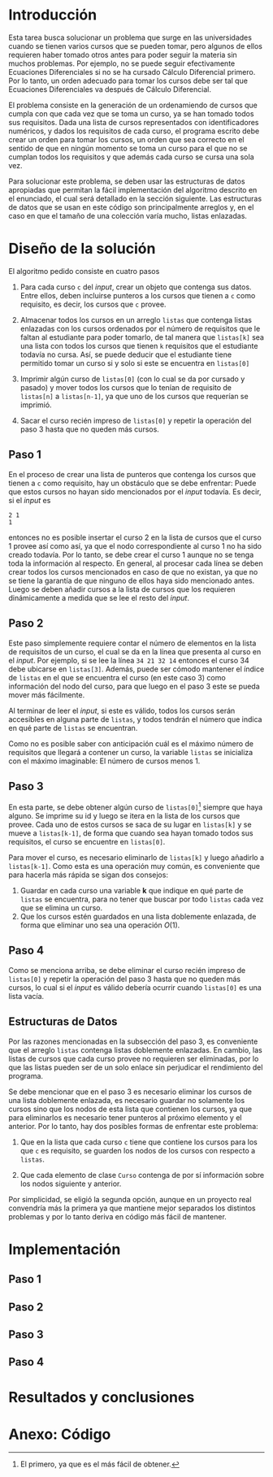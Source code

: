 # Introducción

Esta tarea busca solucionar un problema que surge en las universidades cuando se tienen varios cursos que se pueden tomar, pero algunos de ellos requieren haber tomado otros antes para poder seguir la materia sin muchos problemas.
Por ejemplo, no se puede seguir efectivamente Ecuaciones Diferenciales si no se ha cursado Cálculo Diferencial primero. Por lo tanto, un orden adecuado para tomar los cursos debe ser tal que Ecuaciones Diferenciales va después de Cálculo Diferencial.

El problema consiste en la generación de un ordenamiendo de cursos que cumpla con que cada vez que se toma un curso, ya se han tomado todos sus requisitos.
Dada una lista de cursos representados con identificadores numéricos, y dados los requisitos de cada curso, el programa escrito debe crear un orden para tomar los cursos, un orden que sea correcto en el sentido de que
en ningún momento se toma un curso para el que no se cumplan todos los requisitos y que además cada curso se cursa una sola vez.

Para solucionar este problema, se deben usar las estructuras de datos apropiadas que permitan la fácil implementación del algoritmo descrito en el enunciado, el cual será detallado en la sección siguiente.
Las estructuras de datos que se usan en este código son principalmente arreglos y, en el caso en que el tamaño de una colección varía mucho, listas enlazadas.

# Diseño de la solución

El algoritmo pedido consiste en cuatro pasos

1. Para cada curso `c` del _input_, crear un objeto que contenga sus datos. Entre ellos, deben incluirse punteros a los cursos que tienen a `c` como requisito, es decir, los cursos que `c` provee.

2. Almacenar todos los cursos en un arreglo `listas` que contenga listas enlazadas con los cursos ordenados por el número de requisitos que le faltan al estudiante para poder tomarlo, de tal manera que `listas[k]` sea una lista con todos los cursos que tienen `k` requisitos que el estudiante todavía no cursa. Así, se puede deducir que el estudiante tiene permitido tomar un curso si y solo si este se encuentra en `listas[0]`

3. Imprimir algún curso de `listas[0]` (con lo cual se da por cursado y pasado) y mover todos los cursos que lo tenían de requisito de `listas[n]` a `listas[n-1]`, ya que uno de los cursos que requerían se imprimió.

4. Sacar el curso recién impreso de `listas[0]` y repetir la operación del paso 3 hasta que no queden más cursos.

## Paso 1

En el proceso de crear una lista de punteros que contenga los cursos que tienen a `c` como requisito, hay un obstáculo que se debe enfrentar: Puede que estos cursos no hayan sido mencionados por el _input_ todavía. Es decir, si el _input_ es

```
2 1
1
```

entonces no es posible insertar el curso 2 en la lista de cursos que el curso 1 provee así como así, ya que el nodo correspondiente al curso 1 no ha sido creado todavía. Por lo tanto, se debe crear el curso 1 aunque no se tenga toda la información al respecto.
En general, al procesar cada línea se deben crear todos los cursos mencionados en caso de que no existan, ya que no se tiene la garantía de que ninguno de ellos haya sido mencionado antes. Luego se deben añadir cursos a la lista de cursos que los requieren dinámicamente a medida que se lee el resto del _input_.

## Paso 2

Este paso simplemente requiere contar el número de elementos en la lista de requisitos de un curso, el cual se da en la línea que presenta al curso en el _input_. Por ejemplo, si se lee la línea `34 21 32 14` entonces el curso 34 debe ubicarse en `listas[3]`. Además, puede ser cómodo mantener el índice de `listas` en el que se encuentra el curso (en este caso 3) como información del nodo del curso, para que luego en el paso 3 este se pueda mover más fácilmente.

Al terminar de leer el _input_, si este es válido, todos los cursos serán accesibles en alguna parte de `listas`, y todos tendrán el número que indica en qué parte de `listas` se encuentran.

Como no es posible saber con anticipación cuál es el máximo número de requisitos que llegará a contener un curso, la variable `listas` se inicializa con el máximo imaginable: El número de cursos menos 1.

## Paso 3

En esta parte, se debe obtener algún curso de `listas[0]`[^1] siempre que haya alguno. Se imprime su id y luego se itera en la lista de los cursos que provee. Cada uno de estos cursos se saca de su lugar en `listas[k]` y se mueve a `listas[k-1]`, de forma que cuando sea hayan tomado todos sus requisitos, el curso se encuentre en `listas[0]`.

Para mover el curso, es necesario eliminarlo de `listas[k]` y luego añadirlo a `listas[k-1]`. Como esta es una operación muy común, es conveniente que para hacerla más rápida se sigan dos consejos:
1. Guardar en cada curso una variable **k** que indique en qué parte de `listas` se encuentra, para no tener que buscar por todo `listas` cada vez que se elimina un curso.
2. Que los cursos estén guardados en una lista doblemente enlazada, de forma que eliminar uno sea una operación $O(1)$.

[^1]: El primero, ya que es el más fácil de obtener.

## Paso 4

Como se menciona arriba, se debe eliminar el curso recién impreso de `listas[0]` y repetir la operación del paso 3 hasta que no queden más cursos, lo cual si el _input_ es válido debería ocurrir cuando `listas[0]` es una lista vacía.

## Estructuras de Datos

Por las razones mencionadas en la subsección del paso 3, es conveniente que el arreglo `listas` contenga listas doblemente enlazadas. En cambio, las listas de cursos que cada curso provee no requieren ser eliminadas, por lo que las listas pueden ser de un solo enlace sin perjudicar el rendimiento del programa.

Se debe mencionar que en el paso 3 es necesario eliminar los cursos de una lista doblemente enlazada, es necesario guardar no solamente los cursos sino que los nodos de esta lista que contienen los cursos, ya que para eliminarlos es necesario tener punteros al próximo elemento y el anterior. Por lo tanto, hay dos posibles formas de enfrentar este problema:

1. Que en la lista que cada curso `c` tiene que contiene los cursos para los que `c` es requisito, se guarden los nodos de los cursos con respecto a `listas`.

2. Que cada elemento de clase `Curso` contenga de por sí información sobre los nodos siguiente y anterior.

Por simplicidad, se eligió la segunda opción, aunque en un proyecto real convendría más la primera ya que mantiene mejor separados los distintos problemas y por lo tanto deriva en código más fácil de mantener.

# Implementación

## Paso 1

## Paso 2

## Paso 3

## Paso 4

# Resultados y conclusiones

# Anexo: Código